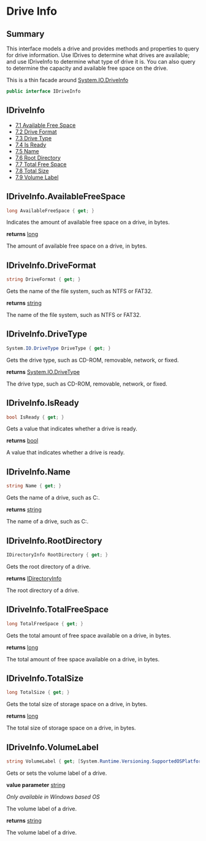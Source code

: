 ﻿# Drive Info

## Summary

This interface models a drive and provides methods and properties to query for drive information. Use IDrives to determine what drives are available; and use IDriveInfo to determine what type of drive it is. You can also query to determine the capacity and available free space on the drive.

This is a thin facade around [System.IO.DriveInfo](https://docs.microsoft.com/en-us/dotnet/api/system.io.driveinfo?view=net-6.0)

```csharp
public interface IDriveInfo
```

## IDriveInfo

- [7.1 Available Free Space](#user-content-idriveinfoavailablefreespace)
- [7.2 Drive Format](#user-content-idriveinfodriveformat)
- [7.3 Drive Type](#user-content-idriveinfodrivetype)
- [7.4 Is Ready](#user-content-idriveinfoisready)
- [7.5 Name](#user-content-idriveinfoname)
- [7.6 Root Directory](#user-content-idriveinforootdirectory)
- [7.7 Total Free Space](#user-content-idriveinfototalfreespace)
- [7.8 Total Size](#user-content-idriveinfototalsize)
- [7.9 Volume Label](#user-content-idriveinfovolumelabel)

<!-- user-content-idriveinfo -->

## IDriveInfo.AvailableFreeSpace

```csharp
long AvailableFreeSpace { get; }
```

Indicates the amount of available free space on a drive, in bytes.

**returns** [long](https://docs.microsoft.com/en-us/dotnet/api/system.int64?view=net-6.0)

The amount of available free space on a drive, in bytes.

## IDriveInfo.DriveFormat

```csharp
string DriveFormat { get; }
```

Gets the name of the file system, such as NTFS or FAT32.

**returns** [string](https://docs.microsoft.com/en-us/dotnet/api/system.string?view=net-6.0)

The name of the file system, such as NTFS or FAT32.

## IDriveInfo.DriveType

```csharp
System.IO.DriveType DriveType { get; }
```

Gets the drive type, such as CD-ROM, removable, network, or fixed.

**returns** [System.IO.DriveType](https://docs.microsoft.com/en-us/dotnet/api/system.io.drivetype?view=net-6.0)

The drive type, such as CD-ROM, removable, network, or fixed.

## IDriveInfo.IsReady

```csharp
bool IsReady { get; }
```

Gets a value that indicates whether a drive is ready.

**returns** [bool](https://docs.microsoft.com/en-us/dotnet/api/system.boolean?view=net-6.0)

A value that indicates whether a drive is ready.

## IDriveInfo.Name

```csharp
string Name { get; }
```

Gets the name of a drive, such as C:\.

**returns** [string](https://docs.microsoft.com/en-us/dotnet/api/system.string?view=net-6.0)

The name of a drive, such as C:\.

## IDriveInfo.RootDirectory

```csharp
IDirectoryInfo RootDirectory { get; }
```

Gets the root directory of a drive.

**returns** [IDirectoryInfo](./DirectoryInfo.md)

The root directory of a drive.

## IDriveInfo.TotalFreeSpace

```csharp
long TotalFreeSpace { get; }
```

Gets the total amount of free space available on a drive, in bytes.

**returns** [long](https://docs.microsoft.com/en-us/dotnet/api/system.int64?view=net-6.0)

The total amount of free space available on a drive, in bytes.

## IDriveInfo.TotalSize

```csharp
long TotalSize { get; }
```

Gets the total size of storage space on a drive, in bytes.

**returns** [long](https://docs.microsoft.com/en-us/dotnet/api/system.int64?view=net-6.0)

The total size of storage space on a drive, in bytes.

## IDriveInfo.VolumeLabel

```csharp
string VolumeLabel { get; [System.Runtime.Versioning.SupportedOSPlatform("windows")] set; }
```

Gets or sets the volume label of a drive.

**value parameter** [string](https://docs.microsoft.com/en-us/dotnet/api/system.string?view=net-6.0)

_Only available in Windows based OS_

The volume label of a drive.

**returns** [string](https://docs.microsoft.com/en-us/dotnet/api/system.string?view=net-6.0)

The volume label of a drive.